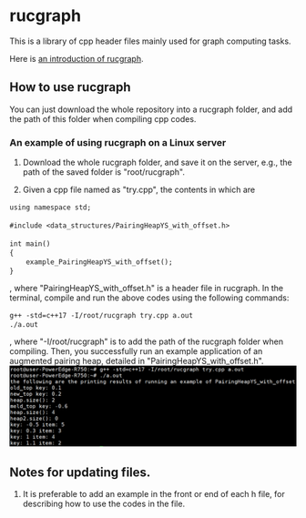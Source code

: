 # rucgraph

This is a library of cpp header files mainly used for graph computing tasks.

Here is [an introduction of rucgraph](assets/Introduction.pdf).


## How to use rucgraph

You can just download the whole repository into a rucgraph folder, and add the path of this folder when compiling cpp codes.

### An example of using rucgraph on a Linux server

1. Download the whole rucgraph folder, and save it on the server, e.g., the path of the saved folder is "root/rucgraph".

2. Given a cpp file named as "try.cpp", the contents in which are
```
using namespace std;

#include <data_structures/PairingHeapYS_with_offset.h>

int main()
{
	example_PairingHeapYS_with_offset();
}
```
, where "PairingHeapYS_with_offset.h" is a header file in rucgraph. In the terminal, compile and run the above codes using the following commands:
```
g++ -std=c++17 -I/root/rucgraph try.cpp a.out
./a.out
```
, where "-I/root/rucgraph" is to add the path of the rucgraph folder when compiling. Then, you successfully run an example application of an augmented pairing heap, detailed in "PairingHeapYS_with_offset.h".
![MarineGEO circle logo](/assets/images/202212171254231.png "MarineGEO logo")

## Notes for updating files.

1. It is preferable to add an example in the front or end of each h file, for describing how to use the codes in the file.